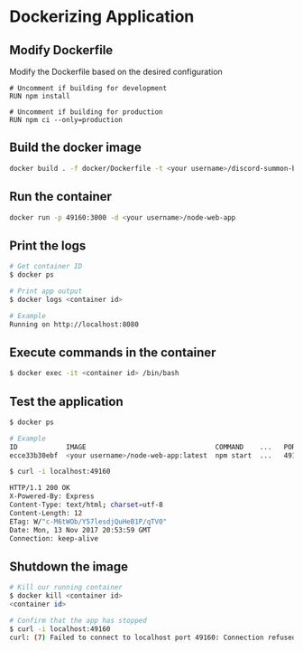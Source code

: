# Dockerizing Application

## Modify Dockerfile
Modify the Dockerfile based on the desired configuration

```docker
# Uncomment if building for development
RUN npm install

# Uncomment if building for production
RUN npm ci --only=production
```

## Build the docker image
```bash
docker build . -f docker/Dockerfile -t <your username>/discord-summon-bot
```

## Run the container
```bash
docker run -p 49160:3000 -d <your username>/node-web-app
```

## Print the logs
```bash
# Get container ID
$ docker ps

# Print app output
$ docker logs <container id>

# Example
Running on http://localhost:8080
```

## Execute commands in the container
```bash
$ docker exec -it <container id> /bin/bash
```

## Test the application
```bash
$ docker ps

# Example
ID            IMAGE                                COMMAND    ...   PORTS
ecce33b30ebf  <your username>/node-web-app:latest  npm start  ...   49160->8080
```

```bash
$ curl -i localhost:49160

HTTP/1.1 200 OK
X-Powered-By: Express
Content-Type: text/html; charset=utf-8
Content-Length: 12
ETag: W/"c-M6tWOb/Y57lesdjQuHeB1P/qTV0"
Date: Mon, 13 Nov 2017 20:53:59 GMT
Connection: keep-alive
```

## Shutdown the image
```bash
# Kill our running container
$ docker kill <container id>
<container id>

# Confirm that the app has stopped
$ curl -i localhost:49160
curl: (7) Failed to connect to localhost port 49160: Connection refused
```